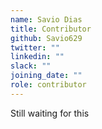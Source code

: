 ```yaml
---
name: Savio Dias
title: Contributor
github: Savio629
twitter: ""
linkedin: ""
slack: ""
joining_date: ""
role: contributor
---
```


Still waiting for this
